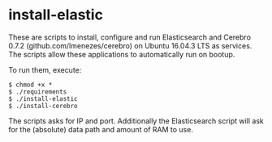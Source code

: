 # install-elastic
These are scripts to install, configure and run Elasticsearch and Cerebro 0.7.2 (github.com/lmenezes/cerebro) on Ubuntu 16.04.3 LTS as services. The scripts allow these applications to automatically run on bootup.

To run them, execute:<br>
```
$ chmod +x *
$ ./requirements
$ ./install-elastic
$ ./install-cerebro
```
The scripts asks for IP and port. Additionally the Elasticsearch script will ask for the (absolute) data path and amount of RAM to use.

